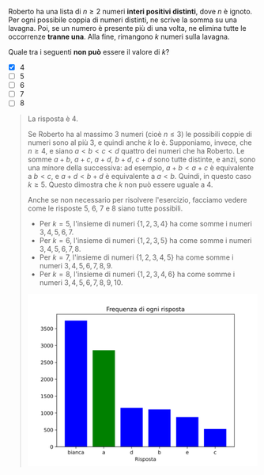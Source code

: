 Roberto ha una lista di $n \geq 2$ numeri **interi positivi distinti**, dove $n$ è ignoto. Per ogni possibile coppia di numeri distinti, ne scrive la somma su una lavagna. Poi, se un numero è presente più di una volta, ne elimina tutte le occorrenze **tranne una**. Alla fine, rimangono $k$ numeri sulla lavagna.

Quale tra i seguenti **non può** essere il valore di $k$?

- [x] $4$
- [ ] $5$
- [ ] $6$
- [ ] $7$
- [ ] $8$

> La risposta è $4$.
>
> Se Roberto ha al massimo $3$ numeri (cioè $n \le 3$) le possibili coppie di numeri sono al più $3$, e quindi anche $k$ lo è. Supponiamo, invece, che $n \ge 4$, e siano $a < b < c < d$ quattro dei numeri che ha Roberto. Le somme $a + b$, $a + c$, $a + d$, $b + d$, $c + d$ sono tutte distinte, e anzi, sono una minore della successiva: ad esempio, $a + b < a + c$ è equivalente a $b < c$, e $a + d < b + d$ è equivalente a $a < b$. Quindi, in questo caso $k \ge 5$. Questo dimostra che $k$ non può essere uguale a $4$.
>
> Anche se non necessario per risolvere l'esercizio, facciamo vedere come le risposte $5$, $6$, $7$ e $8$ siano tutte possibili.
>
> - Per $k = 5$, l'insieme di numeri $\{1, \, 2, \, 3, \, 4\}$ ha come somme i numeri $3, \, 4, \, 5, \, 6, \, 7$.
> - Per $k = 6$, l'insieme di numeri $\{1, \, 2, \, 3, \, 5\}$ ha come somme i numeri $3, \, 4, \, 5, \, 6, \, 7, \, 8$.
> - Per $k = 7$, l'insieme di numeri $\{1, \, 2, \, 3, \, 4, \, 5\}$ ha come somme i numeri $3, \, 4, \, 5, \, 6, \, 7, \, 8, \, 9$.
> - Per $k = 8$, l'insieme di numeri $\{1, \, 2, \, 3, \, 4, \, 6\}$ ha come somme i numeri $3, \, 4, \, 5, \, 6, \, 7, \, 8, \, 9, \, 10$.
>
> ![Statistiche risposte](default.svg)
